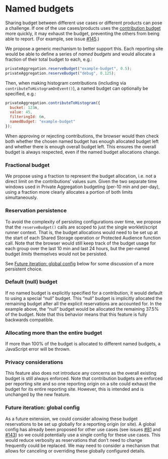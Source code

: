 # Named budgets

Sharing budget between different use cases or different products can pose a
challenge. If one of the use cases/products uses the [contribution
budget](https://github.com/patcg-individual-drafts/private-aggregation-api#contribution-bounding-and-budgeting)
more quickly, it may exhaust the budget, preventing the others from being able
to report. (For example, see issue
[#145](https://github.com/patcg-individual-drafts/private-aggregation-api/issues/145).)

We propose a generic mechanism to better support this. Each reporting site would
be able to define a series of _named budgets_ and would allocate a fraction of
their total budget to each, e.g.:

```js
privateAggregation.reserveBudget("example-budget", 0.5);
privateAggregation.reserveBudget("debug", 0.125);
```

Then, when making histogram contributions (including via
`contributeToHistogramOnEvent()`), a named budget can optionally be specified,
e.g.:

```js
privateAggregation.contributeToHistogram({
  bucket: 123n,
  value: 45,
  filteringId: 6n,
  namedBudget: "example-budget"
});
```

When approving or rejecting contributions, the browser would then check both
whether the chosen named budget has enough allocated budget left and whether
there is enough overall budget left. This ensures the overall budget is always
respected, even if the named budget allocations change.

### Fractional budget

We propose using a fraction to represent the budget allocation, i.e. not a
direct limit on the contributions’ values sum. Given the two separate time
windows used in Private Aggregation budgeting (per-10 min and per-day), using a
fraction more clearly allocates a portion of both limits simultaneously.

### Reservation persistence

To avoid the complexity of persisting configurations over time, we propose that
the `reserveBudget()` calls are scoped to just the single worklet/script runner
context. That is, the budget allocations would need to be set up at the start of
each Shared Storage operation or Protected Audience function call. Note that the
browser would still keep track of the budget usage for each group over the last
10 min and last 24 hours, but the per-named budget _limits_ themselves would not
be persisted.

See [Future iteration: global config](?tab=t.0#heading=h.4nsl8koqxkk0) below for
some discussion of a more persistent choice.

### Default (null) budget

If no named budget is explicitly specified for a contribution, it would default
to using a special “null” budget. This “null” budget is implicitly allocated the
remaining budget after all the explicit reservations are accounted for. In the
example above, the “null” budget would be allocated the remaining 37.5% of the
budget. Note that this behavior means that this feature is fully backwards
compatible.

### Allocating more than the entire budget

If more than 100% of the budget is allocated to different named budgets, a
JavaScript error will be thrown.

### Privacy considerations

This feature also does not introduce any concerns as the overall existing budget
is still always enforced. Note that contribution budgets are enforced per
reporting site and so one reporting origin on a site could exhaust the budget
for its entire reporting site. However, this is intended and is unchanged by the
new feature.

### Future iteration: global config

As a future extension, we could consider allowing these budget reservations to
be set up globally for a reporting origin (or site). A global config has already
been proposed for other use cases (see issues
[#81](https://github.com/patcg-individual-drafts/private-aggregation-api/issues/81#issuecomment-2091524214)
and
[#143](https://github.com/patcg-individual-drafts/private-aggregation-api/issues/143))
so we could potentially use a single config for these use cases. This would
reduce verbosity as reservations that don’t need to change frequently could be
replaced. We may need to consider a mechanism that allows for canceling or
overriding these globally configured details.
